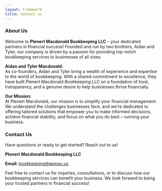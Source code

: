 ```yaml
---
layout: framework
title: Contact us
---
```


### About Us

Welcome to **Plenert Macdonald Bookkeeping LLC** – your dedicated partners in financial success! Founded and run by two brothers, Aidan and Tyler, our company is driven by a passion for providing top-notch bookkeeping services to businesses of all sizes.

**Aidan and Tyler Macdonald:**  
As co-founders, Aidan and Tyler bring a wealth of experience and expertise to the world of bookkeeping. With a shared commitment to excellence, they have built Plenert Macdonald Bookkeeping LLC on a foundation of trust, transparency, and a genuine desire to help businesses thrive financially.

**Our Mission:**  
At Plenert Macdonald, our mission is to simplify your financial management. We understand the challenges businesses face, and we're dedicated to offering tailored solutions that empower you to make informed decisions, achieve financial stability, and focus on what you do best – running your business.

### Contact Us

Have questions or ready to get started? Reach out to us!

**Plenert Macdonald Bookkeeping LLC**

**Email:** [bookkeeping@apmac.us](mailto:bookkeeping@apmac.us)

Feel free to contact us for inquiries, consultations, or to discuss how our bookkeeping services can benefit your business. We look forward to being your trusted partners in financial success!
